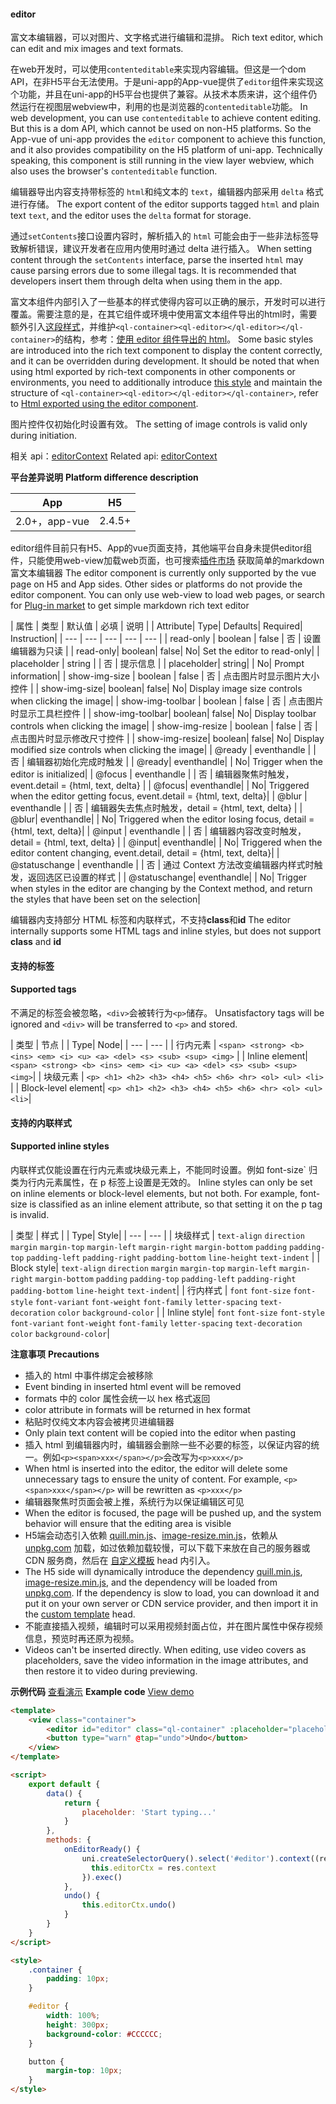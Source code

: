 #### editor

富文本编辑器，可以对图片、文字格式进行编辑和混排。
Rich text editor, which can edit and mix images and text formats.

在web开发时，可以使用`contenteditable`来实现内容编辑。但这是一个dom API，在非H5平台无法使用。于是uni-app的App-vue提供了`editor`组件来实现这个功能，并且在uni-app的H5平台也提供了兼容。从技术本质来讲，这个组件仍然运行在视图层webview中，利用的也是浏览器的`contenteditable`功能。
In web development, you can use `contenteditable` to achieve content editing. But this is a dom API, which cannot be used on non-H5 platforms. So the App-vue of uni-app provides the `editor` component to achieve this function, and it also provides compatibility on the H5 platform of uni-app. Technically speaking, this component is still running in the view layer webview, which also uses the browser's `contenteditable` function.

编辑器导出内容支持带标签的 `html`和纯文本的 `text`，编辑器内部采用 `delta` 格式进行存储。
The export content of the editor supports tagged `html` and plain text `text`, and the editor uses the `delta` format for storage.

通过`setContents`接口设置内容时，解析插入的 `html` 可能会由于一些非法标签导致解析错误，建议开发者在应用内使用时通过 delta 进行插入。
When setting content through the `setContents` interface, parse the inserted `html` may cause parsing errors due to some illegal tags. It is recommended that developers insert them through delta when using them in the app.

富文本组件内部引入了一些基本的样式使得内容可以正确的展示，开发时可以进行覆盖。需要注意的是，在其它组件或环境中使用富文本组件导出的html时，需要额外引入[这段样式](https://github.com/dcloudio/uni-app/blob/master/src/core/view/components/editor/editor.css)，并维护`<ql-container><ql-editor></ql-editor></ql-container>`的结构，参考：[使用 editor 组件导出的 html](https://ask.dcloud.net.cn/article/36205)。
Some basic styles are introduced into the rich text component to display the content correctly, and it can be overridden during development. It should be noted that when using html exported by rich-text components in other components or environments, you need to additionally introduce [this style](https://github.com/dcloudio/uni-app/blob/master/src/core/view/components/editor/editor.css) and maintain the structure of `<ql-container><ql-editor></ql-editor></ql-container>`, refer to [Html exported using the editor component](https://ask.dcloud.net.cn/article/36205).

图片控件仅初始化时设置有效。
The setting of image controls is valid only during initiation.

相关 api：[editorContext](/api/media/editor-context)
Related api: [editorContext](/api/media/editor-context)

**平台差异说明**
**Platform difference description**

|App				|H5		|
|:-:				|:-:		|
|2.0+，app-vue	|2.4.5+	|


editor组件目前只有H5、App的vue页面支持，其他端平台自身未提供editor组件，只能使用web-view加载web页面，也可搜索[插件市场](https://ext.dcloud.net.cn/search?q=%E5%AF%8C%E6%96%87%E6%9C%AC%E7%BC%96%E8%BE%91) 获取简单的markdown富文本编辑器
The editor component is currently only supported by the vue page on H5 and App sides. Other sides or platforms do not provide the editor component. You can only use web-view to load web pages, or search for [Plug-in market](https://ext.dcloud.net.cn/search?q=%E5%AF%8C%E6%96%87%E6%9C%AC%E7%BC%96%E8%BE%91) to get simple markdown rich text editor

| 属性 | 类型 | 默认值 | 必填 | 说明 |
| Attribute| Type| Defaults| Required| Instruction|
| --- | --- | --- | --- | --- |
| read-only | boolean | false | 否 | 设置编辑器为只读 |
| read-only| boolean| false| No| Set the editor to read-only|
| placeholder | string |  | 否 | 提示信息 |
| placeholder| string| | No| Prompt information|
| show-img-size | boolean | false | 否 | 点击图片时显示图片大小控件 |
| show-img-size| boolean| false| No| Display image size controls when clicking the image|
| show-img-toolbar | boolean | false | 否 | 点击图片时显示工具栏控件 |
| show-img-toolbar| boolean| false| No| Display toolbar controls when clicking the image|
| show-img-resize | boolean | false | 否 | 点击图片时显示修改尺寸控件 |
| show-img-resize| boolean| false| No| Display modified size controls when clicking the image|
| @ready | eventhandle |  | 否 | 编辑器初始化完成时触发 |
| @ready| eventhandle| | No| Trigger when the editor is initialized|
| @focus | eventhandle |  | 否 | 编辑器聚焦时触发，event.detail = {html, text, delta} |
| @focus| eventhandle| | No| Triggered when the editor getting focus, event.detail = {html, text, delta}|
| @blur | eventhandle |  | 否 | 编辑器失去焦点时触发，detail = {html, text, delta} |
| @blur| eventhandle| | No| Triggered when the editor losing focus, detail = {html, text, delta}|
| @input | eventhandle |  | 否 | 编辑器内容改变时触发，detail = {html, text, delta} |
| @input| eventhandle| | No| Triggered when the editor content changing, event.detail, detail = {html, text, delta}|
| @statuschange | eventhandle |  | 否 | 通过 Context 方法改变编辑器内样式时触发，返回选区已设置的样式 |
| @statuschange| eventhandle| | No| Trigger when styles in the editor are changing by the Context method, and return the styles that have been set on the selection|

编辑器内支持部分 HTML 标签和内联样式，不支持**class**和**id**
The editor internally supports some HTML tags and inline styles, but does not support **class** and **id**

#### 支持的标签
#### Supported tags

不满足的标签会被忽略，`<div>`会被转行为`<p>`储存。
Unsatisfactory tags will be ignored and `<div>` will be transferred to `<p>` and stored.

| 类型 | 节点 |
| Type| Node|
| --- | --- |
| 行内元素 | `<span> <strong> <b> <ins> <em> <i> <u> <a> <del> <s> <sub> <sup> <img>` |
| Inline element| `<span> <strong> <b> <ins> <em> <i> <u> <a> <del> <s> <sub> <sup> <img>`|
| 块级元素 | `<p> <h1> <h2> <h3> <h4> <h5> <h6> <hr> <ol> <ul> <li>` |
| Block-level element| `<p> <h1> <h2> <h3> <h4> <h5> <h6> <hr> <ol> <ul> <li>`|

#### 支持的内联样式
#### Supported inline styles

内联样式仅能设置在行内元素或块级元素上，不能同时设置。例如 font-size` 归类为行内元素属性，在 p 标签上设置是无效的。
Inline styles can only be set on inline elements or block-level elements, but not both. For example, font-size is classified as an inline element attribute, so that setting it on the p tag is invalid.

| 类型 | 样式 |
| Type| Style|
| --- | --- |
| 块级样式 | `text-align` `direction` `margin` `margin-top` `margin-left` `margin-right` `margin-bottom` `padding` `padding-top` `padding-left` `padding-right` `padding-bottom` `line-height` `text-indent` |
| Block style| `text-align` `direction` `margin` `margin-top` `margin-left` `margin-right` `margin-bottom` `padding` `padding-top` `padding-left` `padding-right` `padding-bottom` `line-height` `text-indent`|
| 行内样式 | `font` `font-size` `font-style` `font-variant` `font-weight` `font-family` `letter-spacing` `text-decoration` `color` `background-color` |
| Inline style| `font` `font-size` `font-style` `font-variant` `font-weight` `font-family` `letter-spacing` `text-decoration` `color` `background-color`|

**注意事项**
**Precautions**

* 插入的 html 中事件绑定会被移除
* Event binding in inserted html event will be removed
* formats 中的 color 属性会统一以 hex 格式返回
* color attribute in formats will be returned in hex format
* 粘贴时仅纯文本内容会被拷贝进编辑器
* Only plain text content will be copied into the editor when pasting
* 插入 html 到编辑器内时，编辑器会删除一些不必要的标签，以保证内容的统一。例如`<p><span>xxx</span></p>`会改写为`<p>xxx</p>`
* When html is inserted into the editor, the editor will delete some unnecessary tags to ensure the unity of content. For example, `<p><span>xxx</span></p>` will be rewritten as `<p>xxx</p>`
* 编辑器聚焦时页面会被上推，系统行为以保证编辑区可见
* When the editor is focused, the page will be pushed up, and the system behavior will ensure that the editing area is visible
* H5端会动态引入依赖 [quill.min.js](https://unpkg.com/quill@1.3.7/dist/quill.min.js)、[image-resize.min.js](https://unpkg.com/quill-image-resize-mp@3.0.1/image-resize.min.js)，依赖从 [unpkg.com](https://unpkg.com) 加载，如过依赖加载较慢，可以下载下来放在自己的服务器或 CDN 服务商，然后在 [自定义模板](/collocation/manifest?id=h5-template) head 内引入。
* The H5 side will dynamically introduce the dependency [quill.min.js](https://unpkg.com/quill@1.3.7/dist/quill.min.js), [image-resize.min.js](https://unpkg.com/quill-image-resize-mp@3.0.1/image-resize.min.js), and the dependency will be loaded from [unpkg.com](https://unpkg.com). If the dependency is slow to load, you can download it and put it on your own server or CDN service provider, and then import it in the [custom template](/collocation/manifest?id=h5-template) head.
* 不能直接插入视频，编辑时可以采用视频封面占位，并在图片属性中保存视频信息，预览时再还原为视频。
* Videos can't be inserted directly. When editing, use video covers as placeholders, save the video information in the image attributes, and then restore it to video during previewing.


**示例代码** [查看演示](https://hellouniapp.dcloud.net.cn/pages/component/editor/editor)
**Example code** [View demo](https://hellouniapp.dcloud.net.cn/pages/component/editor/editor)

```html
<template>
	<view class="container">
		<editor id="editor" class="ql-container" :placeholder="placeholder" @ready="onEditorReady"></editor>
		<button type="warn" @tap="undo">Undo</button>
	</view>
</template>

<script>
	export default {
		data() {
			return {
				placeholder: 'Start typing...'
			}
		},
		methods: {
			onEditorReady() {
			    uni.createSelectorQuery().select('#editor').context((res) => {
			      this.editorCtx = res.context
			    }).exec()
			},
			undo() {
				this.editorCtx.undo()
			}
		}
	}
</script>

<style>
	.container {
		padding: 10px;
	}

	#editor {
		width: 100%;
		height: 300px;
		background-color: #CCCCCC;
	}

	button {
		margin-top: 10px;
	}
</style>
```

